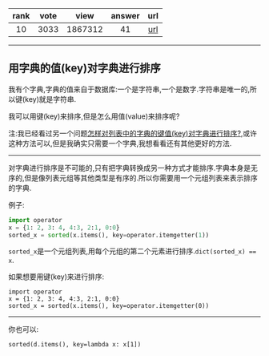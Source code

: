 
| rank | vote | view | answer | url |
|:-:|:-:|:-:|:-:|:-:|
|10|3033|1867312|41| [url](http://stackoverflow.com/questions/613183/how-do-i-sort-a-dictionary-by-value) |
***

## 用字典的值(key)对字典进行排序

我有个字典,字典的值来自于数据库:一个是字符串,一个是数字.字符串是唯一的,所以键(key)就是字符串.

我可以用键(key)来排序,但是怎么用值(value)来排序呢?

注:我已经看过另一个问题[怎样对列表中的字典的键值(key)对字典进行排序?](http://stackoverflow.com/questions/72899/how-do-i-sort-a-list-of-dictionaries-by-values-of-the-dictionary-in-python),或许这种方法可以,但是我确实只需要一个字典,我想看看还有其他更好的方法.

***

对字典进行排序是不可能的,只有把字典转换成另一种方式才能排序.字典本身是无序的,但是像列表元组等其他类型是有序的.所以你需要用一个元组列表来表示排序的字典.

例子:

```python
import operator
x = {1: 2, 3: 4, 4:3, 2:1, 0:0}
sorted_x = sorted(x.items(), key=operator.itemgetter(1))
```

`sorted_x`是一个元组列表,用每个元组的第二个元素进行排序.`dict(sorted_x) == x`.

如果想要用键(key)来进行排序:

```
import operator
x = {1: 2, 3: 4, 4:3, 2:1, 0:0}
sorted_x = sorted(x.items(), key=operator.itemgetter(0))
```

***

你也可以:

```
sorted(d.items(), key=lambda x: x[1])
```

